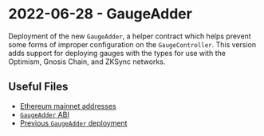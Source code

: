 # 2022-06-28 - GaugeAdder

Deployment of the new `GaugeAdder`, a helper contract which helps prevent some forms of improper configuration on the `GaugeController`. This version adds support for deploying gauges with the types for use with the Optimism, Gnosis Chain, and ZKSync networks.

## Useful Files

- [Ethereum mainnet addresses](./output/mainnet.json)
- [`GaugeAdder` ABI](./abi/GaugeAdder.json)
- [Previous `GaugeAdder` deployment](../20220325-gauge-adder/)
